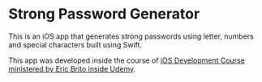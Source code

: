 # Strong Password Generator
This is an iOS app that generates strong passwords using letter, numbers and special characters built using Swift.

This app was developed inside the course of [iOS Development Course ministered by Eric Brito inside Udemy](https://www.udemy.com/curso-completo-de-desenvolvimento-ios11swift4/).
